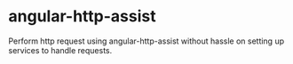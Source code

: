 # angular-http-assist
Perform http request using angular-http-assist without hassle on setting up services to handle requests.
